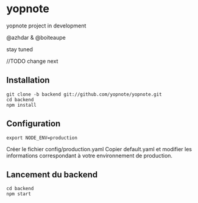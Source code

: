 yopnote
=======

yopnote project in development

@azhdar & @boiteaupe

stay tuned


//TODO change next
## Installation ##

	git clone -b backend git://github.com/yopnote/yopnote.git   
	cd backend   
	npm install

## Configuration ##

	export NODE_ENV=production

Créer le fichier config/production.yaml
Copier default.yaml et modifier les informations correspondant à votre environnement de production.

## Lancement du backend ##

	cd backend   
	npm start


